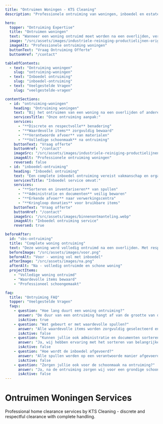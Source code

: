 ```yaml
---
title: "Ontruimen Woningen - KTS Cleaning"
description: "Professionele ontruiming van woningen, inboedel en estates. KTS Cleaning zorgt voor discrete en respectvolle ontruiming met volledige afhandeling."

hero:
  topper: "Ontruiming Expertise"
  title: "Ontruimen woningen"
  text: "Wanneer een woning ontruimd moet worden na een overlijden, verhuizing of andere omstandigheden, zorgt **KTS Cleaning** voor een **discrete en respectvolle ontruiming**. Wij nemen alle zorgen uit handen en zorgen voor een **volledige afhandeling**."
  image: "/src/assets/images/industriele-reiniging-productielijnen-original.webp"
  imageAlt: "Professionele ontruiming woningen"
  buttonText: "Vraag Ontruiming Offerte"
  buttonHref: "/contact"

tableOfContents:
  - text: "Ontruiming woningen"
    slug: "ontruiming-woningen"
  - text: "Inboedel ontruiming"
    slug: "inboedel-ontruiming"
  - text: "Veelgestelde Vragen"
    slug: "veelgestelde-vragen"

contentSections:
  - id: "ontruiming-woningen"
    heading: "Ontruiming woningen"
    text: "Bij het ontruimen van een woning na een overlijden of andere omstandigheden is het belangrijk dat dit met de grootste zorg en respect gebeurt. KTS Cleaning heeft jarenlange ervaring in het discrete ontruimen van woningen. Wij zorgen ervoor dat alle spullen correct worden gesorteerd, waardevolle items worden bewaard en de rest op een verantwoorde manier wordt afgevoerd."
    servicesTitle: "Onze ontruiming aanpak:"
    services:
      - "**Discrete en respectvolle** benadering"
      - "**Waardevolle items** zorgvuldig bewaard"
      - "**Verantwoorde afvoer** van materialen"
      - "**Volledige schoonmaak** na ontruiming"
    buttonText: "Vraag offerte"
    buttonHref: "/contact"
    imageSrc: "/src/assets/images/industriele-reiniging-productielijnen-original.webp"
    imageAlt: "Professionele ontruiming woningen"
    reversed: false
  - id: "inboedel-ontruiming"
    heading: "Inboedel ontruiming"
    text: "Een complete inboedel ontruiming vereist vakmanschap en organisatie. Wij selecteren waardevolle items, zorgen voor een correcte afhandeling van administratie en documenten, en voeren de resterende inboedel af naar erkende verwerkingscentra. Alles wordt discreet en volgens de wensen van de opdrachtgever afgehandeld."
    servicesTitle: "Inboedel service omvat:"
    services:
      - "**Sorteren en inventariseren** van spullen"
      - "**Administratie en documenten** veilig bewaren"
      - "**Erkende afvoer** naar verwerkingscentra"
      - "**Kringloop donaties** voor bruikbare items"
    buttonText: "Vraag offerte"
    buttonHref: "/contact"
    imageSrc: "/src/assets/images/binnenontmanteling.webp"
    imageAlt: "Inboedel ontruiming service"
    reversed: true

beforeAfter:
  id: "sbs-ontruiming"
  title: "Complete woning ontruiming"
  text: "Deze woning werd volledig ontruimd na een overlijden. Met respect en zorg hebben wij alle spullen gesorteerd, waardevolle items bewaard en de woning schoongemaakt. Het resultaat: een volledig lege en schone woning klaar voor de volgende bestemming."
  beforeImage: "/src/assets/images/voor.png"
  beforeAlt: "Voor - woning vol met inboedel"
  afterImage: "/src/assets/images/na.png"
  afterAlt: "Na - volledig ontruimde en schone woning"
  projectItems:
    - "Volledige woning ontruimd"
    - "Waardevolle items bewaard"
    - "Professioneel schoongemaakt"

faq:
  title: "Ontruiming FAQ"
  topper: "Veelgestelde Vragen"
  faqs:
    - question: "Hoe lang duurt een woning ontruiming?"
      answer: "De duur van een ontruiming hangt af van de grootte van de woning en de hoeveelheid spullen. Een gemiddelde woning kan binnen 1-2 dagen volledig ontruimd worden. Wij plannen altijd ruim de tijd in en werken discreet."
      isActive: true
    - question: "Wat gebeurt er met waardevolle spullen?"
      answer: "Alle waardevolle items worden zorgvuldig geselecteerd en bewaard. Wij maken een inventaris van waardevolle spullen zoals sieraden, kunst, documenten en andere belangrijke items. Deze worden aan de opdrachtgever overhandigd."
      isActive: false
    - question: "Kunnen jullie ook administratie en documenten sorteren?"
      answer: "Ja, wij hebben ervaring met het sorteren van belangrijke documenten, foto's en administratie. Wij behandelen alle persoonlijke items met de grootste zorg en discretie."
      isActive: false
    - question: "Hoe wordt de inboedel afgevoerd?"
      answer: "Alle spullen worden op een verantwoorde manier afgevoerd. Bruikbare items gaan naar kringloopwinkels, waardevolle items worden apart gehouden, en restmateriaal wordt correct gerecycled of afgevoerd naar erkende verwerkingscentra."
      isActive: false
    - question: "Zorgen jullie ook voor de schoonmaak na ontruiming?"
      answer: "Ja, na de ontruiming zorgen wij voor een grondige schoonmaak van de woning. De woning wordt opgeleverd in schone staat, klaar voor verhuur, verkoop of andere bestemming."
      isActive: false
---
```


# Ontruimen Woningen Services

Professional home clearance services by KTS Cleaning - discrete and respectful clearance with complete handling. 